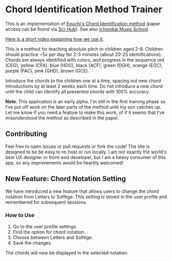 # Chord Identification Method Trainer
This is an implementation of [Eguchi\'s Chord Identification method](http://pom.sagepub.com/content/42/1/86) (paper access can be found via [Sci-Hub](https://en.wikipedia.org/wiki/Sci-Hub)). See also [Ichionkai Music School](https://ichionkai.co.jp/english3.html).

[Here is a short video explaining how we use it](https://youtu.be/kNfkm6PQC20).

This is a method for teaching absolute pitch to children aged 2-6.  Children should practice \~5x per day for 2-3 minutes (about 20-25 identifications). Chords are always identified with colors, and progress in the sequence red (CEG), yellow (CFA), blue (HDG), black (ACF), green (DGH), orange (EGC), purple (FAC), pink (GHD), brown (GCE).

Introduce the chords to the children one at a time, spacing out new chord introductions by at least 2 weeks each time. Do not introduce a new chord until the child can identify all presented chords with 100% accuracy.

**Note**: This application is an early alpha. I\'m still in the first training phase so I\'ve put off work on the later parts of the method until my son catches up. Let me know if you need a feature to make this work, of if it seems that I\'ve misunderstood the method as described in the paper.

## Contributing

Feel free to open issues or pull requests or fork the code! The site is designed to be be easy to re-host or run locally. I am not exactly the world's best UX designer or front-end developer, but I am a heavy consumer of this app, so any improvements would be heartily welcomed!

## New Feature: Chord Notation Setting

We have introduced a new feature that allows users to change the chord notation from Letters to Solfège. This setting is stored in the user profile and remembered for subsequent sessions.

### How to Use

1. Go to the user profile settings.
2. Find the option for chord notation.
3. Choose between Letters and Solfège.
4. Save the changes.

The chords will now be displayed in the selected notation.

